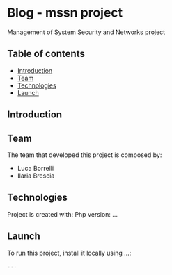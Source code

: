 # Blog - mssn project
Management of System Security and Networks project

## Table of contents
* [Introduction](#introduction)
* [Team](#team)
* [Technologies](#technologies)
* [Launch](#launch)

## Introduction

## Team
The team that developed this project is composed by:
* Luca Borrelli
* Ilaria Brescia

## Technologies
Project is created with:
Php version: ...

## Launch
To run this project, install it locally using ...:
```
...
```
